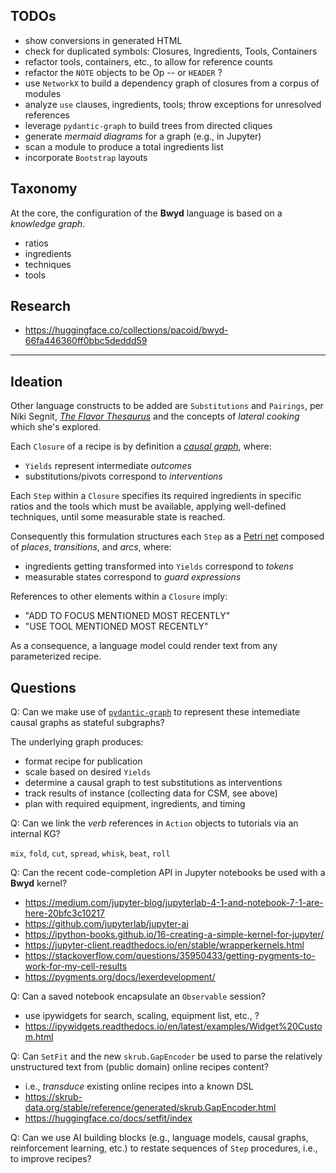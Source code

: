 ## TODOs

  * show conversions in generated HTML
  * check for duplicated symbols: Closures, Ingredients, Tools, Containers
  * refactor tools, containers, etc., to allow for reference counts
  * refactor the `NOTE` objects to be Op -- or `HEADER` ?
  * use `NetworkX` to build a dependency graph of closures from a corpus of modules
  * analyze `use` clauses, ingredients, tools; throw exceptions for unresolved references
  * leverage `pydantic-graph` to build trees from directed cliques
  * generate _mermaid diagrams_ for a graph (e.g., in Jupyter)
  * scan a module to produce a total ingredients list
  * incorporate `Bootstrap` layouts
  

## Taxonomy

At the core, the configuration of the **Bwyd** language is based on a
_knowledge graph_.

  - ratios
  - ingredients
  - techniques
  - tools


## Research

  * <https://huggingface.co/collections/pacoid/bwyd-66fa446360ff0bbc5deddd59>


---

## Ideation

Other language constructs to be added are `Substitutions` and `Pairings`,
per Niki Segnit, [_The Flavor Thesaurus_](https://www.nikisegnit.com/the-flavour-thesaurus)
and the concepts of _lateral cooking_ which she's explored.

Each `Closure` of a recipe is by definition a 
[_causal graph_](https://medium.com/@gxyang13/close-back-door-for-causal-models-a-guide-to-causal-graph-d4483cd5a276),
where:

  * `Yields` represent intermediate _outcomes_
  * substitutions/pivots correspond to _interventions_


Each `Step` within a `Closure` specifies its required ingredients in
specific ratios and the tools which must be available, applying
well-defined techniques, until some measurable state is reached.

Consequently this formulation structures each `Step` as a
[Petri net](https://en.wikipedia.org/wiki/Petri_net)
composed of _places_, _transitions_, and _arcs_, where:

  * ingredients getting transformed into `Yields` correspond to _tokens_
  * measurable states correspond to _guard expressions_


References to other elements within a `Closure` imply:

  * "ADD TO FOCUS MENTIONED MOST RECENTLY"
  * "USE TOOL MENTIONED MOST RECENTLY"

As a consequence, a language model could render text from any
parameterized recipe.


## Questions

Q: Can we make use of
[`pydantic-graph`](https://ai.pydantic.dev/graph/)
to represent these intemediate causal graphs as stateful subgraphs?

The underlying graph produces:

  * format recipe for publication
  * scale based on desired `Yields`
  * determine a causal graph to test substitutions as interventions
  * track results of instance (collecting data for CSM, see above)
  * plan with required equipment, ingredients, and timing


Q: Can we link the _verb_ references in `Action` objects to tutorials
via an internal KG?

`mix`, `fold`, `cut`, `spread`, `whisk`, `beat`, `roll`


Q: Can the recent code-completion API in Jupyter notebooks be used
with a **Bwyd** kernel?

  - <https://medium.com/jupyter-blog/jupyterlab-4-1-and-notebook-7-1-are-here-20bfc3c10217>
  - <https://github.com/jupyterlab/jupyter-ai>
  - <https://ipython-books.github.io/16-creating-a-simple-kernel-for-jupyter/>
  - <https://jupyter-client.readthedocs.io/en/stable/wrapperkernels.html>
  - <https://stackoverflow.com/questions/35950433/getting-pygments-to-work-for-my-cell-results>
  - <https://pygments.org/docs/lexerdevelopment/>

Q: Can a saved notebook encapsulate an `Observable` session?

  - use ipywidgets for search, scaling, equipment list, etc., ?
  - https://ipywidgets.readthedocs.io/en/latest/examples/Widget%20Custom.html

Q: Can `SetFit` and the new `skrub.GapEncoder` be used to parse the
relatively unstructured text from (public domain) online recipes
content?

  - i.e., _transduce_ existing online recipes into a known DSL
  - <https://skrub-data.org/stable/reference/generated/skrub.GapEncoder.html>
  - <https://huggingface.co/docs/setfit/index>

Q: Can we use AI building blocks (e.g., language models, causal
graphs, reinforcement learning, etc.) to restate sequences of `Step`
procedures, i.e., to improve recipes?
